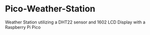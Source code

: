 # Pico-Weather-Station
Weather Station utilizing a DHT22 sensor and 1602 LCD Display with a Raspberry Pi Pico
